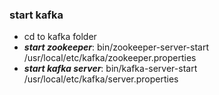 
### start kafka
- cd to kafka folder
- _**start zookeeper**_: bin/zookeeper-server-start /usr/local/etc/kafka/zookeeper.properties 
- **_start kafka server_**: bin/kafka-server-start /usr/local/etc/kafka/server.properties

